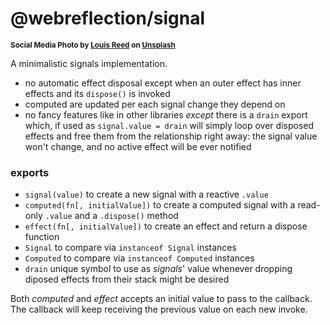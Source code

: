 # @webreflection/signal

<sup>**Social Media Photo by [Louis Reed](https://unsplash.com/@_louisreed) on [Unsplash](https://unsplash.com/)**</sup>

A minimalistic signals implementation.

  * no automatic effect disposal except when an outer effect has inner effects and its `dispose()` is invoked
  * computed are updated per each signal change they depend on
  * no fancy features like in other libraries *except* there is a `drain` export which, if used as `signal.value = drain` will simply loop over disposed effects and free them from the relationship right away: the signal value won't change, and no active effect will be ever notified

### exports

  * `signal(value)` to create a new signal with a reactive `.value`
  * `computed(fn[, initialValue])` to create a computed signal with a read-only `.value` and a `.dispose()` method
  * `effect(fn[, initialValue])` to create an effect and return a dispose function
  * `Signal` to compare via `instanceof Signal` instances
  * `Computed` to compare via `instanceof Computed` instances
  * `drain` unique symbol to use as *signals*' value whenever dropping diposed effects from their stack might be desired

Both *computed* and *effect* accepts an initial value to pass to the callback. The callback will keep receiving the previous value on each new invoke.
